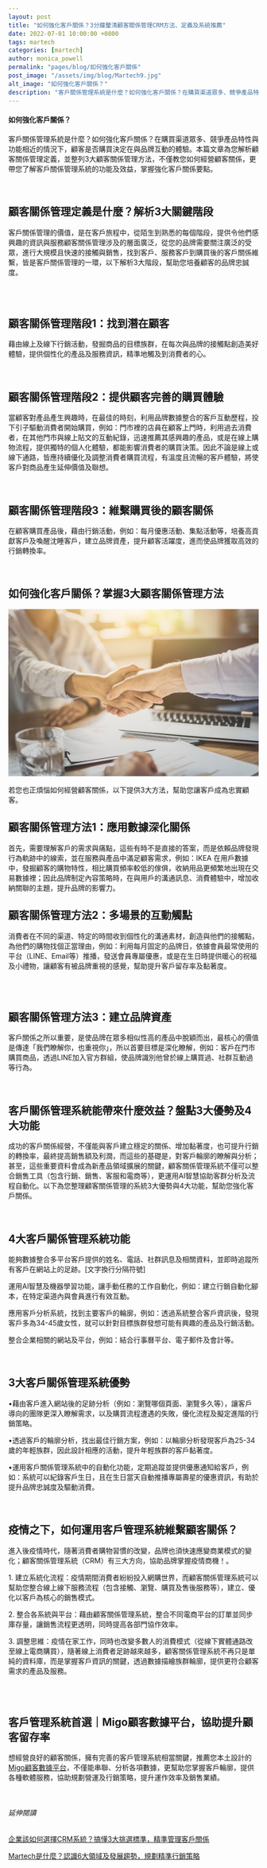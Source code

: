 ```yaml
---
layout: post
title: "如何強化客戶關係？3分鐘釐清顧客關係管理CRM方法、定義及系統推薦"
date: 2022-07-01 10:00:00 +0800
tags: martech
categories: [martech]
author: monica_powell
permalink: "pages/blog/如何強化客戶關係"
post_image: "/assets/img/blog/Martech9.jpg"
alt_image: "如何強化客戶關係？"
description: "客戶關係管理系統是什麼？如何強化客戶關係？在購買渠道眾多、競爭產品特性與功能相近的情況下..."
---
```

<div class="post-content">
  <h4>如何強化客戶關係？</h4>
  <p>
    客戶關係管理系統是什麼？如何強化客戶關係？在購買渠道眾多、競爭產品特性與功能相近的情況下，顧客是否購買決定在與品牌互動的體驗。本篇文章為您解析顧客關係管理定義，並整列3大顧客關係管理方法，不僅教您如何經營顧客關係，更帶您了解客戶關係管理系統的功能及效益，掌握強化客戶關係要點。   
  </p>
  <br>  
  <h2> 顧客關係管理定義是什麼？解析3大關鍵階段  </h2>
  <p>
    客戶關係管理的價值，是在客戶旅程中，從陌生到熟悉的每個階段，提供令他們感興趣的資訊與服務顧客關係管理涉及的層面廣泛，從您的品牌需要關注廣泛的受眾，進行大規模且快速的接觸與銷售，找到客戶、服務客戶到購買後的客戶關係維繫，皆是客戶關係管理的一環，以下解析3大階段，幫助您培養顧客的品牌忠誠度。  
  </p>
  <br>
  
  <br>
  <h2> 顧客關係管理階段1：找到潛在顧客  </h2>
  <p>
    藉由線上及線下行銷活動，發掘商品的目標族群，在每次與品牌的接觸點創造美好體驗，提供個性化的產品及服務資訊，精準地觸及到消費者的心。   
  </p>
  <br/>
  <h2>顧客關係管理階段2：提供顧客完善的購買體驗</h2>
  <p>
    當顧客對產品產生興趣時，在最佳的時刻，利用品牌數據整合的客戶互動歷程，投下引子驅動消費者開始購買，例如：門市裡的店員在顧客上門時，利用過去消費者，在其他門市與線上貼文的互動紀錄，迅速推薦其感興趣的產品，或是在線上購物流程，提供獨特的個人化體驗，都能影響消費者的購買決策。因此不論是線上或線下通路，皆應持續優化及調整消費者購買流程，有溫度且流暢的客戶體驗，將使客戶對商品產生延伸價值及聯想。 
  </p>
  <br/>
  <h2>顧客關係管理階段3：維繫購買後的顧客關係 </h2>
  <p>
  在顧客購買產品後，藉由行銷活動，例如：每月優惠活動、集點活動等，培養高貢獻客戶及喚醒沈睡客戶，建立品牌資產，提升顧客活躍度，進而使品牌獲取高效的行銷轉換率。 
  </p>
  <br/>
  
  <h2> 如何強化客戶關係？掌握3大顧客關係管理方法  </h2>
  <div class="blog-thumb">
    <img src="/assets/img/blog/Martech9_1.jpg" alt="CRM導入注意事項"/>​
  </div>
  <p>
    若您也正煩惱如何經營顧客關係，以下提供3大方法，幫助您讓客戶成為忠實顧客。 
  </p>
  <h2>顧客關係管理方法1：應用數據深化關係 </h2>
  <p>
    首先，需要理解客戶的需求與痛點，這些有時不是直接的答案，而是依賴品牌發現行為軌跡中的線索，並在服務與產品中滿足顧客需求，例如：IKEA 在用戶數據中，發掘顧客的購物特性，相比購買頻率較低的傢俱，收納用品更頻繁地出現在交易數據裡；因此品牌制定內容策略時，在與用戶的溝通訊息、消費體驗中，增加收納關聯的主題，提升品牌的影響力。    
  </p>
  <h2>顧客關係管理方法2：多場景的互動觸點  </h2>
  <p>
    消費者在不同的渠道、特定的時間收到個性化的溝通素材，創造與他們的接觸點，為他們的購物找個正當理由，例如：利用每月固定的品牌日，依據會員最常使用的平台（LINE、Email等）推播，發送會員專屬優惠，或是在生日時提供暖心的祝福及小禮物，讓顧客有被品牌重視的感覺，幫助提升客戶留存率及黏著度。  
  </p>
  <br><br/>
  <h2>顧客關係管理方法3：建立品牌資產 </h2>
  <p>
    客戶關係之所以重要，是使品牌在眾多相似性高的產品中脫穎而出，最核心的價值是傳達「我們瞭解你，也重視你」，所以首要目標是深化瞭解，例如：客戶在門市購買商品，透過LINE加入官方群組，使品牌識別他曾於線上購買過、社群互動過等行為。  
  </p>
  <br>
  
  <h2>客戶關係管理系統能帶來什麼效益？盤點3大優勢及4大功能 </h2>
  <p>
  成功的客戶關係經營，不僅能與客戶建立穩定的關係、增加黏著度，也可提升行銷的轉換率，最終提高銷售額及利潤，而這些的基礎是，對客戶輪廓的瞭解與分析；甚至，這些重要資料會成為新產品領域擴展的關鍵，顧客關係管理系統不僅可以整合銷售工具（包含行銷、銷售、客服和電商等），更運用AI智慧協助客群分析及流程自動化。以下為您整理顧客關係管理的系統3大優勢與4大功能，幫助您強化客戶關係。
  </p>
  <br/>
  <h2>4大客戶關係管理系統功能</h2>
  <p>
  能夠數據整合多平台客戶提供的姓名、電話、社群訊息及相關資料，並即時追蹤所有客戶在網站上的足跡。[文字換行分隔符號] 

運用Al智慧及機器學習功能，讓手動任務的工作自動化，例如：建立行銷自動化腳本，在特定渠道內與會員進行有效互動。

應用客戶分析系統，找到主要客戶的輪廓，例如：透過系統整合客戶資訊後，發現客戶多為34-45歲女性，就可以針對目標族群發想可能有興趣的產品及行銷活動。

整合企業相關的網站及平台，例如：結合行事曆平台、電子郵件及會計等。 
  </p>
<br/>
  <h2>3大客戶關係管理系統優勢</h2>
  <p>
  &bull;藉由客戶進入網站後的足跡分析（例如：瀏覽哪個頁面、瀏覽多久等），讓客戶導向的團隊更深入瞭解需求，以及購買流程遭遇的失敗，優化流程及擬定進階的行銷策略。
</p>
<p>
&bull;透過客戶的輪廓分析，找出最佳行銷方案，例如：以輪廓分析發現客戶為25-34歲的年輕族群，因此設計相應的活動，提升年輕族群的客戶黏著度。
</p>
<p>
&bull;運用客戶關係管理系統中的自動化功能，定期追蹤並提供優惠通知給客戶，例如：系統可以紀錄客戶生日，且在生日當天自動推播專屬壽星的優惠資訊，有助於提升品牌忠誠度及驅動消費。 
</p>
  <br>
  <h2>
    疫情之下，如何運用客戶管理系統維繫顧客關係？
  </h2>
  <p>
  進入後疫情時代，隨著消費者購物習慣的改變，品牌也須快速應變商業模式的變化；顧客關係管理系統（CRM）有三大方向，協助品牌掌握疫情商機！。 
</p>
<p>
1. 建立系統化流程：疫情期間消費者紛紛投入網購世界，而顧客關係管理系統可以幫助您整合線上線下服務流程（包含接觸、瀏覽、購買及售後服務等），建立、優化以客戶為核心的銷售模式。
</p>
<p>
2. 整合各系統與平台：藉由顧客關係管理系統，整合不同電商平台的訂單並同步庫存量，讓銷售流程更透明，同時提高各部門協作效率。 
</p>
<p>
3. 調整思維：疫情在家工作，同時也改變多數人的消費模式（從線下實體通路改至線上電商購買），隨著線上消費者足跡越來越多，顧客關係管理系統不再只是單純的資料庫，而是掌握客戶資訊的關鍵，透過數據描繪族群輪廓，提供更符合顧客需求的產品及服務。
</p>
  <br><br>
  <h2>客戶管理系統首選｜Migo顧客數據平台，協助提升顧客留存率 </h2>
  <p>
  想經營良好的顧客關係，擁有完善的客戶管理系統相當關鍵，推薦您本土設計的<a href="{{site.baseurl}}/pages/services-details" target="_blank">Migo顧客數據平台</a>，不僅能串聯、分析各項數據，更幫助您掌握客戶輪廓，提供各種軟體服務，協助規劃營運及行銷策略，提升運作效率及銷售業績。
  </p>
  <br/>
  <h6 class="extend">
    延伸閱讀
  </h6>
  <p>
    <a href="{{site.baseurl}}/pages/blog/如何選擇CRM系統" target="_blank">企業該如何選擇CRM系統？搞懂3大挑選標準，精準管理客戶關係 </a>
    </p>
  <p>
    <a href="{{site.baseurl}}/pages/blog/Martech是什麼" target="_blank">Martech是什麼？認識6大領域及發展趨勢，規劃精準行銷策略</a>
  </p>
</div>